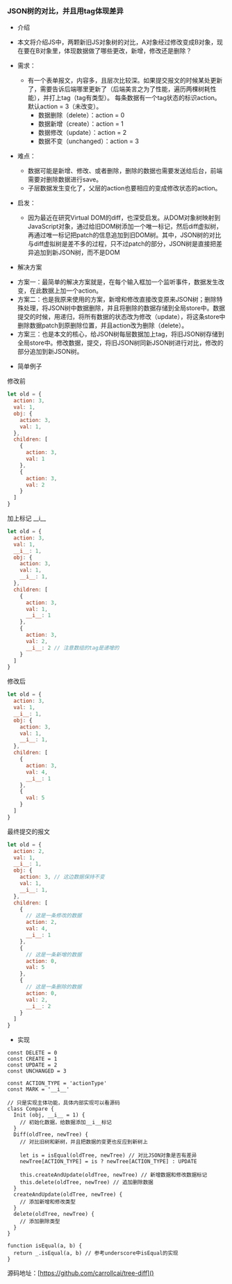 ### JSON树的对比，并且用tag体现差异

- 介绍 
 - 本文将介绍JS中，两颗新旧JS对象树的对比，A对象经过修改变成B对象，现在要在B对象里，体现数据做了哪些更改，新增，修改还是删除？

- 需求：
  - 有一个表单报文，内容多，且层次比较深。如果提交报文的时候某处更新了，需要告诉后端哪里更新了（后端美言之为了性能，遍历两棵树耗性能），并打上tag（tag有类型）。
  每条数据有一个tag状态的标识action。默认action = 3（未改变）。
    - 数据删除（delete）：action = 0
    - 数据新增（create）：action = 1
    - 数据修改（update）：action = 2
    - 数据不变（unchanged）：action = 3

- 难点：
  * 数据可能是新增、修改、或者删除，删除的数据也需要发送给后台，前端需要对删除数据进行save。
  * 子层数据发生变化了，父层的action也要相应的变成修改状态的action。

- 启发：
  * 因为最近在研究Virtual DOM的diff，也深受启发。从DOM对象树映射到JavaScript对象，通过给旧DOM树添加一个唯一标记，然后diff虚拟树，再通过唯一标记把patch的信息追加到旧DOM树。其中，JSON树的对比与diff虚拟树是差不多的过程，只不过patch的部分，JSON树是直接把差异追加到新JSON树，而不是DOM

- 解决方案
 * 方案一：最简单的解决方案就是，在每个输入框加一个监听事件，数据发生改变，在此数据上加一个action。
 * 方案二：也是我原来使用的方案，新增和修改直接改变原来JSON树；删除特殊处理，将JSON树中数据删除，并且将删除的数据存储到全局store中。数据提交的时候，用递归，将所有数据的状态改为修改（update），将这条store中删除数据patch到原删除位置，并且action改为删除（delete）。
 * 方案三：也是本文的核心，给JSON树每层数据加上tag，将旧JSON树存储到全局store中。修改数据，提交，将旧JSON树同新JSON树进行对比，修改的部分追加到新JSON树。

- 简单例子


修改前
```js
let old = {
  action: 3,
  val: 1,
  obj: {
    action: 3,
    val: 1,
  },
  children: [
    {
      action: 3,
      val: 1
    },
    {
      action: 3,
      val: 2
    }
  ]
}
```

加上标记 \_\_i\_\_
```js
let old = {
  action: 3,
  val: 1,
  __i__: 1,
  obj: {
    action: 3,
    val: 1,
    __i__: 1,
  },
  children: [
    {
      action: 3,
      val: 1,
      __i__: 1
    },
    {
      action: 3,
      val: 2,
      __i__: 2 // 注意数组的tag是递增的
    }
  ]
}
```

修改后
```js
let old = {
  action: 3,
  val: 1,
  __i__: 1,
  obj: {
    action: 3,
    val: 1,
    __i__: 1,
  },
  children: [
    {
      action: 3,
      val: 4,
      __i__: 1
    },
    {
      val: 5
    }
  ]
}
```

最终提交的报文
```js
let old = {
  action: 2,
  val: 1,
  __i__: 1,
  obj: {
    action: 3, // 这边数据保持不变
    val: 1,
    __i__: 1,
  },
  children: [
    {
      // 这是一条修改的数据
      action: 2,
      val: 4,
      __i__: 1
    },
    {
      // 这是一条新增的数据
      action: 0,
      val: 5
    },
    {
      // 这是一条删除的数据
      action: 0,
      val: 2,
      __i__: 2
    }
  ]
}

```

- 实现

```
const DELETE = 0
const CREATE = 1
const UPDATE = 2
const UNCHANGED = 3

const ACTION_TYPE = 'actionType'
const MARK = '__i__'

// 只是实现主体功能，具体内部实现可以看源码
class Compare {
  Init (obj, __i__ = 1) {
    // 初始化数据，给数据添加__i__标记
  }
  Diff(oldTree, newTree) {
    // 对比旧树和新树，并且把数据的变更也反应到新树上

    let is = isEqual(oldTree, newTree) // 对比JSON对象是否有差异
    newTree[ACTION_TYPE] = is ? newTree[ACTION_TYPE] : UPDATE

    this.createAndUpdate(oldTree, newTree) // 新增数据和修改数据标记
    this.delete(oldTree, newTree) // 追加删除数据
  }
  createAndUpdate(oldTree, newTree) {
    // 添加新增和修改类型
  }
  delete(oldTree, newTree) {
    // 添加删除类型
  }
}

function isEqual(a, b) {
  return _.isEqual(a, b) // 参考underscore中isEqual的实现
}
```

源码地址：[https://github.com/carrollcai/tree-diff]()
